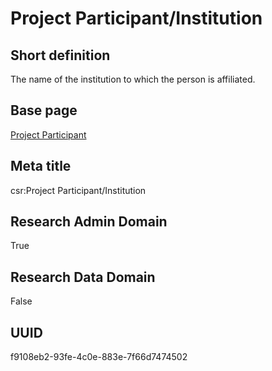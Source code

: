 # Project Participant/Institution
## Short definition
The name of the institution to which the person is affiliated.
## Base page
[Project Participant](https://github.com/EuroCRIS/CASRAI-Dictionairies/blob/main/Objects/Project%20Participant.md)
## Meta title
csr:Project Participant/Institution
## Research Admin Domain
True
## Research Data Domain
False
## UUID
f9108eb2-93fe-4c0e-883e-7f66d7474502
